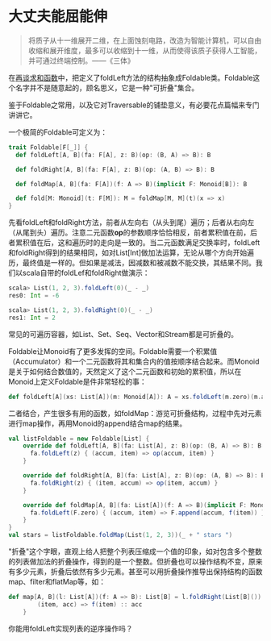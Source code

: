 # 大丈夫能屈能伸
> 将质子从十一维展开二维，在上面蚀刻电路，改造为智能计算机，可以自由收缩和展开维度，最多可以收缩到十一维，从而使得该质子获得人工智能，并可通过终端控制。——《三体》

在[再谈求和函数](/2_functor/2_sum_func_again.md)中，把定义了foldLeft方法的结构抽象成Foldable类。Foldable这个名字并不是随意起的，顾名思义，它是一种"可折叠"集合。

鉴于Foldable之常用，以及它对Traversable的铺垫意义，有必要花点篇幅来专门讲讲它。

一个极简的Foldable可定义为：
```scala
trait Foldable[F[_]] {
  def foldLeft[A, B](fa: F[A], z: B)(op: (B, A) => B): B

  def foldRight[A, B](fa: F[A], z: B)(op: (A, B) => B): B

  def foldMap[A, B](fa: F[A])(f: A => B)(implicit F: Monoid[B]): B

  def fold[M: Monoid](t: F[M]): M = foldMap[M, M](t)(x => x)
}
```
先看foldLeft和foldRight方法，前者从左向右（从头到尾）遍历；后者从右向左（从尾到头）遍历。注意二元函数**op**的参数顺序恰恰相反，前者累积值在前，后者累积值在后，这和遍历时的走向是一致的。当二元函数满足交换率时，foldLeft和foldRight得到的结果相同，如对List[Int]做加法运算，无论从哪个方向开始遍历，最终值是一样的。但如果是减法，因减数和被减数不能交换，其结果不同。我们以scala自带的foldLef和foldRight做演示：
```scala
scala> List(1, 2, 3).foldLeft(0)(_ - _)
res0: Int = -6

scala> List(1, 2, 3).foldRight(0)(_ - _)
res1: Int = 2
```

常见的可遍历容器，如List、Set、Seq、Vector和Stream都是可折叠的。

Foldable让Monoid有了更多发挥的空间。Foldable需要一个积累值（Accumulator）和一个二元函数将其和集合内的值按顺序结合起来。而Monoid是关于如何结合数值的，天然定义了这个二元函数和初始的累积值，所以在Monoid上定义Foldable是件非常轻松的事：
```scala
def foldLeft[A](xs: List[A])(m: Monoid[A]): A = xs.foldLeft(m.zero)(m.append)
```

二者结合，产生很多有用的函数，如foldMap：游览可折叠结构，过程中先对元素进行map操作，再用Monoid的append结合map的结果。
```scala
val listFoldable = new Foldable[List] {
    override def foldLeft[A, B](fa: List[A], z: B)(op: (B, A) => B): B = {
      fa.foldLeft(z) { (accum, item) => op(accum, item) }
    }

    override def foldRight[A, B](fa: List[A], z: B)(op: (A, B) => B): B = {
      fa.foldRight(z) { (item, accum) => op(item, accum) }
    }

    override def foldMap[A, B](fa: List[A])(f: A => B)(implicit F: Monoid[B]): B = {
      fa.foldLeft(F.zero) { (accum, item) => F.append(accum, f(item)) }
    }
}
val stars = listFoldable.foldMap(List(1, 2, 3))(_ + " stars ")
```

"折叠"这个字眼，直观上给人把整个列表压缩成一个值的印象，如对包含多个整数的列表做加法的折叠操作，得到的是一个整数。但折叠也可以操作结构不变，原来有多少元素，折叠后依然有多少元素。甚至可以用折叠操作推导出保持结构的函数map、filter和flatMap等，如：
```scala
def map[A, B](l: List[A])(f: A => B): List[B] = l.foldRight(List[B]()) {
        (item, acc) => f(item) :: acc
    }
```
你能用foldLeft实现列表的逆序操作吗？


